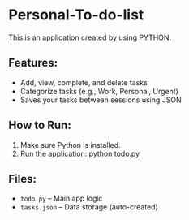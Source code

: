 # Personal-To-do-list
This is an application created by using PYTHON.

## Features:
- Add, view, complete, and delete tasks
- Categorize tasks (e.g., Work, Personal, Urgent)
- Saves your tasks between sessions using JSON

## How to Run:
1. Make sure Python is installed.
2. Run the application:
   python todo.py

## Files:
- `todo.py` – Main app logic
- `tasks.json` – Data storage (auto-created)

